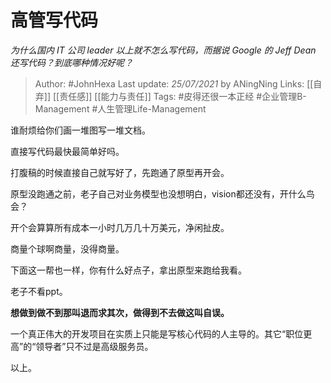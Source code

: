 # 高管写代码
*为什么国内 IT 公司 leader 以上就不怎么写代码，而据说 Google 的 Jeff Dean 还写代码？到底哪种情况好呢？*

> Author: #JohnHexa 
Last update: *25/07/2021* by ANingNing
Links: [[自弃]] [[责任感]] [[能力与责任]]
Tags: #皮得还很一本正经 #企业管理B-Management #人生管理Life-Management 

谁耐烦给你们画一堆图写一堆文档。

直接写代码最快最简单好吗。

打腹稿的时候直接自己就写好了，先跑通了原型再开会。

原型没跑通之前，老子自己对业务模型也没想明白，vision都还没有，开什么鸟会？

开个会算算所有成本一小时几万几十万美元，净闲扯皮。

商量个球啊商量，没得商量。

下面这一帮也一样，你有什么好点子，拿出原型来跑给我看。

老子不看ppt。

**想做到做不到那叫退而求其次，做得到不去做这叫自误。**

一个真正伟大的开发项目在实质上只能是写核心代码的人主导的。其它“职位更高”的“领导者”只不过是高级服务员。

以上。

  
